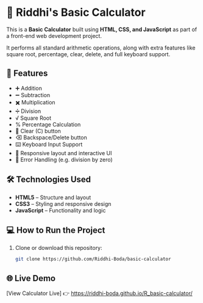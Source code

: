 # 🔢 Riddhi's Basic Calculator

This is a **Basic Calculator** built using **HTML, CSS, and JavaScript** as part of a front-end web development project.

It performs all standard arithmetic operations, along with extra features like square root, percentage, clear, delete, and full keyboard support.


## 📌 Features

- ➕ Addition
- ➖ Subtraction
- ✖️ Multiplication
- ➗ Division
- √ Square Root
- % Percentage Calculation
- 🧹 Clear (C) button
- ⌫ Backspace/Delete button
- ⌨️ Keyboard Input Support
- 📱 Responsive layout and interactive UI
- 🚫 Error Handling (e.g. division by zero)


## 🛠️ Technologies Used

- **HTML5** – Structure and layout
- **CSS3** – Styling and responsive design
- **JavaScript** – Functionality and logic


## 💻 How to Run the Project

1. Clone or download this repository:
   ```bash
   git clone https://github.com/Riddhi-Boda/basic-calculator
   
## 🌐 Live Demo
[View Calculator Live]
👉 https://riddhi-boda.github.io/R_basic-calculator/

